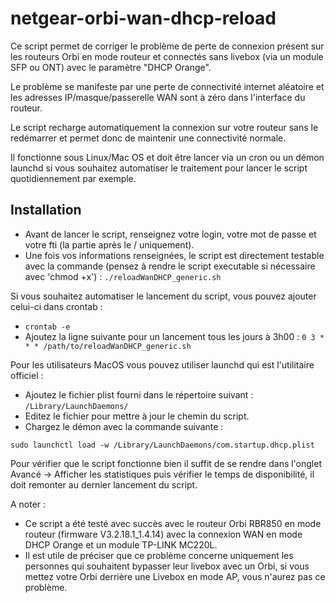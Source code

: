 # netgear-orbi-wan-dhcp-reload

Ce script permet de corriger le problème de perte de connexion présent sur les routeurs Orbi en mode routeur et connectés sans livebox (via un module SFP ou ONT) avec le paramètre "DHCP Orange".

Le problème se manifeste par une perte de connectivité internet aléatoire et les adresses IP/masque/passerelle WAN sont à zéro dans l'interface du routeur.

Le script recharge automatiquement la connexion sur votre routeur sans le redémarrer et permet donc de maintenir une connectivité normale.

Il fonctionne sous Linux/Mac OS et doit être lancer via un cron ou un démon launchd si vous souhaitez automatiser le traitement pour lancer le script quotidiennement par exemple.

## Installation 

- Avant de lancer le script, renseignez votre login, votre mot de passe et votre fti (la partie après le / uniquement).
- Une fois vos informations renseignées, le script est directement testable avec la commande (pensez à rendre le script executable si nécessaire avec 'chmod +x') :
  `./reloadWanDHCP_generic.sh`

Si vous souhaitez automatiser le lancement du script, vous pouvez ajouter celui-ci dans crontab :

- `crontab -e`
- Ajoutez la ligne suivante pour un lancement tous les jours à 3h00 : `0 3 * * * /path/to/reloadWanDHCP_generic.sh`

Pour les utilisateurs MacOS vous pouvez utiliser launchd qui est l'utilitaire officiel :

- Ajoutez le fichier plist fourni dans le répertoire suivant : `/Library/LaunchDaemons/`
- Editez le fichier pour mettre à jour le chemin du script.
- Chargez le démon avec la commande suivante :

 `sudo launchctl load -w /Library/LaunchDaemons/com.startup.dhcp.plist`
 
Pour vérifier que le script fonctionne bien il suffit de se rendre dans l'onglet Avancé -> Afficher les statistiques puis vérifier le temps de disponibilité, il doit remonter au dernier lancement du script.

A noter : 

- Ce script a été testé avec succès avec le routeur Orbi RBR850 en mode routeur (firmware V3.2.18.1_1.4.14) avec la connexion WAN en mode DHCP Orange et un module TP-LINK MC220L.
- Il est utile de préciser que ce problème concerne uniquement les personnes qui souhaitent bypasser leur livebox avec un Orbi, si vous mettez votre Orbi derrière une Livebox en mode AP, vous n'aurez pas ce problème.
